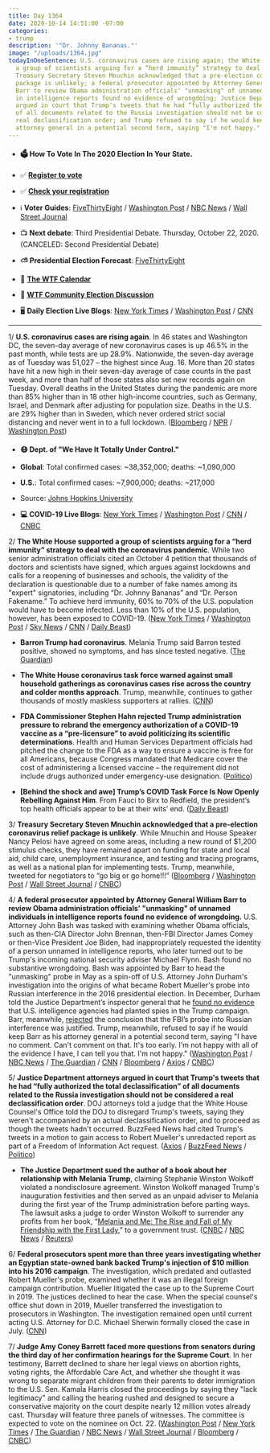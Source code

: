 ```yaml
---
title: Day 1364
date: 2020-10-14 14:51:00 -07:00
categories:
- trump
description: '"Dr. Johnny Bananas."'
image: "/uploads/1364.jpg"
todayInOneSentence: U.S. coronavirus cases are rising again; the White House supported
  a group of scientists arguing for a “herd immunity” strategy to deal with the pandemic;
  Treasury Secretary Steven Mnuchin acknowledged that a pre-election coronavirus relief
  package is unlikely; a federal prosecutor appointed by Attorney General William
  Barr to review Obama administration officials' "unmasking" of unnamed individuals
  in intelligence reports found no evidence of wrongdoing; Justice Department attorneys
  argued in court that Trump's tweets that he had “fully authorized the total declassification”
  of all documents related to the Russia investigation should not be considered a
  real declassification order; and Trump refused to say if he would keep Barr as his
  attorney general in a potential second term, saying "I'm not happy."
---
```


* #### 🗳 How To Vote In The 2020 Election In Your State.

* ✅ **[Register to vote](https://www.vote.org/register-to-vote/)**

* ✅ **[Check your registration](https://www.vote.org/am-i-registered-to-vote/)**

* ℹ️ **Voter Guides**: [FiveThirtyEight](https://projects.fivethirtyeight.com/how-to-vote-2020/) / [Washington Post](https://www.washingtonpost.com/elections/2020/how-to-vote/) / [NBC News](https://www.nbcnews.com/specials/plan-your-vote-state-by-state-guide-voting-by-mail-early-in-person-voting-election/index.html?cid=bc_npd_nn_ms_np-1_200816) / [Wall Street Journal](https://www.wsj.com/articles/how-to-vote-by-mail-in-every-state-11597840923)

* 📺 **Next debate**: Third Presidential Debate. Thursday, October 22, 2020. (CANCELED: Second Presidential Debate)

* **⛅️ Presidential Election Forecast**: [FiveThirtyEight](https://projects.fivethirtyeight.com/2020-election-forecast/)

* 📆 **[The WTF Calendar](https://talk.whatthefuckjusthappenedtoday.com/t/the-wtf-event-calendar/5888)**

* 💬 **[WTF Community Election Discussion](https://talk.whatthefuckjusthappenedtoday.com/t/2020-general-election-trump-vs-biden/5758)**

* 🖥 **Daily Election Live Blogs**: [New York Times](https://www.nytimes.com/live/2020/10/14/us/trump-vs-biden?action=click&module=Top%20Stories&pgtype=Homepage) / [Washington Post](https://www.washingtonpost.com/elections/2020/10/14/trump-biden-live-updates/) / [CNN](https://www.cnn.com/politics/live-news/us-election-news-10-14-20/index.html)

---

1/ **U.S. coronavirus cases are rising again**. In 46 states and Washington DC, the seven-day average of new coronavirus cases is up 46.5% in the past month, while tests are up 28.9%. Nationwide, the seven-day average as of Tuesday was 51,027 – the highest since Aug. 16. More than 20 states have hit a new high in their seven-day average of case counts in the past week, and more than half of those states also set new records again on Tuesday. Overall deaths in the United States during the pandemic are more than 85% higher than in 18 other high-income countries, such as Germany, Israel, and Denmark after adjusting for population size. Deaths in the U.S. are 29% higher than in Sweden, which never ordered strict social distancing and never went in to a full lockdown. ([Bloomberg](https://www.bloomberg.com/news/articles/2020-10-14/covid-19-s-deadly-comeback-widens-spreading-across-46-states?srnd=politics-vp&sref=MIBMEEoj) / [NPR](https://www.npr.org/sections/health-shots/2020/10/13/923253681/americans-are-dying-in-the-pandemic-at-rates-far-higher-than-in-other-countries) / [Washington Post](https://www.washingtonpost.com/health/2020/10/13/coronavirus-cases-rising/))

* #### 😷 Dept. of "We Have It Totally Under Control."

* **Global**: Total confirmed cases: \~38,352,000; deaths: \~1,090,000

* **U.S.**: Total confirmed cases: \~7,900,000; deaths: \~217,000

* Source: [Johns Hopkins University](https://coronavirus.jhu.edu/map.html)

* **💻 COVID-19 Live Blogs**: [New York Times](https://www.nytimes.com/live/2020/10/14/world/covid-coronavirus?action=click&module=Top%20Stories&pgtype=Homepage) / [Washington Post](https://www.washingtonpost.com/nation/2020/10/14/coronavirus-covid-live-updates-us/) / [CNN](https://www.cnn.com/world/live-news/coronavirus-pandemic-10-14-20-intl/index.html) / [CNBC](https://www.cnbc.com/2020/10/14/coronavirus-live-updates.html)

2/ **The White House supported a group of scientists arguing for a “herd immunity” strategy to deal with the coronavirus pandemic**. While two senior administration officials cited an October 4 petition that thousands of doctors and scientists have signed, which argues against lockdowns and calls for a reopening of businesses and schools, the validity of the declaration is questionable due to a number of fake names among its "expert" signatories, including “Dr. Johnny Bananas” and “Dr. Person Fakename.” To achieve herd immunity, 60% to 70% of the U.S. population would have to become infected. Less than 10% of the U.S. population, however, has been exposed to COVID-19. ([New York Times](https://www.nytimes.com/2020/10/13/world/white-house-embraces-a-declaration-from-scientists-that-opposes-lockdowns-and-relies-on-herd-immunity.html) / [Washington Post](https://www.washingtonpost.com/health/covid-herd-immunity/2020/10/10/3910251c-0a60-11eb-859b-f9c27abe638d_story.html) / [Sky News](https://news.sky.com/story/coronavirus-dr-johnny-bananas-and-dr-person-fakename-among-medical-signatories-on-herd-immunity-open-letter-12099947) / [CNN](https://www.cnn.com/world/live-news/coronavirus-pandemic-10-14-20-intl/h_571c71aa21a9a2a0d0aadd95af67a022) / [Daily Beast](https://www.thedailybeast.com/white-house-cites-herd-immunity-petition-signed-by-fake-experts-including-dr-johnny-bananas))

* **Barron Trump had coronavirus**. Melania Trump said Barron tested positive, showed no symptoms, and has since tested negative. ([The Guardian](https://www.theguardian.com/us-news/live/2020/oct/14/amy-coney-barrett-senate-hearing-donald-trump-joe-biden-coronavirus-covid-us-election-live-updates?page=with:block-5f8758258f08d901494ca609#block-5f8758258f08d901494ca609))

* **The White House coronavirus task force warned against small household gatherings as coronavirus cases rise across the country and colder months approach**. Trump, meanwhile, continues to gather thousands of mostly maskless supporters at rallies. ([CNN](https://www.cnn.com/2020/10/14/politics/white-house-task-force-small-gatherings/index.html))

* **FDA Commissioner Stephen Hahn rejected Trump administration pressure to rebrand the emergency authorization of a COVID-19 vaccine as a “pre-licensure” to avoid politicizing its scientific determinations**. Health and Human Services Department officials had pitched the change to the FDA as a way to ensure a vaccine is free for all Americans, because Congress mandated that Medicare cover the cost of administering a licensed vaccine – the requirement did not include drugs authorized under emergency-use designation. ([Politico](https://www.politico.com/news/2020/10/13/fda-trump-covid-rebrand-429277))

* **\[Behind the shock and awe\] Trump’s COVID Task Force Is Now Openly Rebelling Against Him**. From Fauci to Birx to Redfield, the president’s top health officials appear to be at their wits’ end. ([Daily Beast](https://www.thedailybeast.com/fauci-birx-and-others-on-trumps-covid-task-force-are-turning-on-him?scrolla=5eb6d68b7fedc32c19ef33b4))

3/ **Treasury Secretary Steven Mnuchin acknowledged that a pre-election coronavirus relief package is unlikely**. While Mnuchin and House Speaker Nancy Pelosi have agreed on some areas, including a new round of $1,200 stimulus checks, they have remained apart on funding for state and local aid, child care, unemployment insurance, and testing and tracing programs, as well as a national plan for implementing tests. Trump, meanwhile, tweeted for negotiators to “go big or go home!!!” ([Bloomberg](https://www.bloomberg.com/news/articles/2020-10-14/stimulus-impasse-triggers-rising-tensions-with-no-deal-in-sight?sref=MIBMEEoj) / [Washington Post](https://www.washingtonpost.com/us-policy/2020/10/14/mnuchin-says-new-economic-relief-deal-unlikely-before-election-though-talks-with-pelosi-continue/) / [Wall Street Journal](https://www.wsj.com/articles/pelosi-mnuchin-disagree-on-coronavirus-testing-continue-stimulus-talks-11602693608) / [CNBC](https://www.cnbc.com/2020/10/14/coronavirus-stimulus-nancy-pelosi-steven-mnuchin-speak-about-relief-bill.html))

4/ **A federal prosecutor appointed by Attorney General William Barr to review Obama administration officials' "unmasking" of unnamed individuals in intelligence reports found no evidence of wrongdoing.** U.S. Attorney John Bash was tasked with examining whether Obama officials, such as then-CIA Director John Brennan, then-FBI Director James Comey or then-Vice President Joe Biden, had inappropriately requested the identity of a person unnamed in intelligence reports, who later turned out to be Trump's incoming national security adviser Michael Flynn. Bash found no substantive wrongdoing. Bash was appointed by Barr to head the "unmasking" probe in May as a spin-off of U.S. Attorney John Durham's investigation into the origins of what became Robert Mueller's probe into Russian interference in the 2016 presidential election. In December, Durham told the Justice Department’s inspector general that he [found no evidence](https://whatthefuckjusthappenedtoday.com/2019/12/05/day-1050/#3-attorney-general-william-barr%E2%80%99s-ha) that U.S. intelligence agencies had planted spies in the Trump campaign. Barr, meanwhile, [rejected](https://whatthefuckjusthappenedtoday.com/2019/12/09/day-1054/#2-attorney-general-william-barr-reje) the conclusion that the FBI’s probe into Russian interference was justified. Trump, meanwhile, refused to say if he would keep Barr as his attorney general in a potential second term, saying "I have no comment. Can't comment on that. It's too early. I'm not happy with all of the evidence I have, I can tell you that. I'm not happy." ([Washington Post](https://www.washingtonpost.com/national-security/barr-unmasking-review-no-charges/2020/10/13/0f63fd2e-0d67-11eb-8074-0e943a91bf08_story.html) / [NBC News](https://www.nbcnews.com/politics/justice-department/unmasking-probe-pushed-barr-ends-no-charges-n1243397) / [The Guardian](https://www.theguardian.com/us-news/2020/oct/14/william-barr-investigation-obama-officials-russia) / [CNN](https://www.cnn.com/2020/10/13/politics/william-barr-unmasking-investigation/) / [Bloomberg](https://www.bloomberg.com/news/articles/2020-10-14/trump-will-not-commit-to-keeping-barr-in-potential-second-term?sref=MIBMEEoj) / [Axios](https://www.axios.com/trump-bill-barr-durham-report-d1c1680b-1f6a-431e-ae1b-e5deffe844e3.html) / [CNBC](https://www.cnbc.com/2020/10/14/trump-declines-to-say-he-will-bring-back-attorney-general-barr-if-he-wins.html))

5/ **Justice Department attorneys argued in court that Trump's tweets that he had “fully authorized the total declassification” of all documents related to the Russia investigation should not be considered a real declassification order**. DOJ attorneys told a judge that the White House Counsel's Office told the DOJ to disregard Trump's tweets, saying they weren't accompanied by an actual declassification order, and to proceed as though the tweets hadn't occurred. BuzzFeed News had cited Trump's tweets in a motion to gain access to Robert Mueller's unredacted report as part of a Freedom of Information Act request. ([Axios](https://www.axios.com/trump-tweets-declassification-russia-doj-1b1e48fa-8564-4936-adde-45b1e1ed0bfd.html) / [BuzzFeed News](https://www.buzzfeednews.com/article/jasonleopold/trump-white-house-russia-documents-tweets?scrolla=5eb6d68b7fedc32c19ef33b4) / [Politico](https://www.politico.com/news/2020/10/13/doj-trumps-declassification-russiagate-429257))

* **The Justice Department sued the author of a book about her relationship with Melania Trump**, claiming Stephanie Winston Wolkoff violated a nondisclosure agreement. Winston Wolkoff managed Trump's inauguration festivities and then served as an unpaid adviser to Melania during the first year of the Trump administration before parting ways. The lawsuit asks a judge to order Winston Wolkoff to surrender any profits from her book, “[Melania and Me: The Rise and Fall of My Friendship with the First Lady](https://amzn.to/319UwJr),” to a government trust. ([CNBC](https://www.cnbc.com/2020/10/13/justice-department-sues-melania-trump-tell-all-book-author-.html) / [NBC News](https://www.nbcnews.com/politics/justice-department/justice-department-sues-author-over-book-about-her-relationship-melania-n1243229) / [Reuters](https://www.reuters.com/article/usa-trump-melania-idUSL1N2H41P3))

6/ **Federal prosecutors spent more than three years investigating whether an Egyptian state-owned bank backed Trump's injection of $10 million into his 2016 campaign**. The investigation, which predated and outlasted Robert Mueller's probe, examined whether it was an illegal foreign campaign contribution. Mueller litigated the case up to the Supreme Court in 2019. The justices declined to hear the case. When the special counsel's office shut down in 2019, Mueller transferred the investigation to prosecutors in Washington. The investigation remained open until current acting U.S. Attorney for D.C. Michael Sherwin formally closed the case in July. ([CNN](https://www.cnn.com/2020/10/14/politics/trump-campaign-donation-investigation/index.html))

7/ **Judge Amy Coney Barrett faced more questions from senators during the third day of her confirmation hearings for the Supreme Court**. In her testimony, Barrett declined to share her legal views on abortion rights, voting rights, the Affordable Care Act, and whether she thought it was wrong to separate migrant children from their parents to deter immigration to the U.S. Sen. Kamala Harris closed the proceedings by saying they "lack legitimacy" and calling the hearing rushed and designed to secure a conservative majority on the court despite nearly 12 million votes already cast. Thursday will feature three panels of witnesses. The committee is expected to vote on the nominee on Oct. 22. ([Washington Post](https://www.washingtonpost.com/politics/2020/10/14/amy-coney-barrett-confirmation-hearing-live-updates/) / [New York Times](https://www.nytimes.com/live/2020/10/14/us/amy-coney-barrett-live?action=click&module=Top%20Stories&pgtype=Homepage) / [The Guardian](https://www.theguardian.com/us-news/live/2020/oct/14/amy-coney-barrett-senate-hearing-donald-trump-joe-biden-coronavirus-covid-us-election-live-updates?page=with:block-5f87630e8f08d901494ca6bc#block-5f87630e8f08d901494ca6bc) / [NBC News](https://www.nbcnews.com/politics/supreme-court/live-blog/amy-coney-barrett-supreme-court-confirmation-hearing-live-updates-day-n1243266) / [Wall Street Journal](https://www.wsj.com/livecoverage/amy-coney-barrett-supreme-court-confirmation-hearing-day-three) / [Bloomberg](https://www.bloomberg.com/news/articles/2020-10-14/graham-celebrates-barrett-for-opposing-abortion-hearing-update?sref=MIBMEEoj) / [CNBC](https://www.cnbc.com/2020/10/14/amy-coney-barrett-hearings-day-3-top-moments-and-highlights.html))